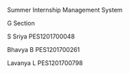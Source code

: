 Summer Internship Management System

G Section

S Sriya			        PES1201700048  

Bhavya B	    	    PES1201700261 

Lavanya L		        PES1201700798
